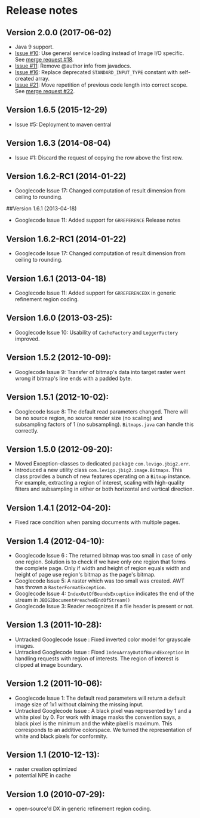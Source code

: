 # Release notes

## Version 2.0.0 (2017-06-02)
- Java 9 support.
- [Issue #10](https://github.com/levigo/jbig2-imageio/issues/10): Use general service loading instead of Image I/O specific. See [merge request #18](https://github.com/levigo/jbig2-imageio/pull/18).
- [Issue #11](https://github.com/levigo/jbig2-imageio/issues/11): Remove @author info from javadocs.
- [Issue #16](https://github.com/levigo/jbig2-imageio/issues/16): Replace deprecated ```STANDARD_INPUT_TYPE``` constant with self-created array.
- [Issue #21](https://github.com/levigo/jbig2-imageio/issues/21): Move repetition of previous code length into correct scope. See [merge request #22](https://github.com/levigo/jbig2-imageio/pull/22). 

## Version 1.6.5 (2015-12-29)
- Issue #5: Deployment to maven central

## Version 1.6.3 (2014-08-04)
- Issue #1: Discard the request of copying the row above the first row.

## Version 1.6.2-RC1 (2014-01-22)
- Googlecode Issue 17: Changed computation of result dimension from ceiling to rounding. 

##Version 1.6.1 (2013-04-18)
- Googlecode Issue 11: Added support for `GRREFERENCE` Release notes

## Version 1.6.2-RC1 (2014-01-22)
- Googlecode Issue 17: Changed computation of result dimension from ceiling to rounding. 

## Version 1.6.1 (2013-04-18)
- Googlecode Issue 11: Added support for `GRREFERENCEDX` in generic refinement region coding. 

## Version 1.6.0 (2013-03-25):
- Googlecode Issue 10: Usability of `CacheFactory` and `LoggerFactory` improved.

## Version 1.5.2 (2012-10-09):
- Googlecode Issue  9: Transfer of bitmap's data into target raster went wrong if bitmap's line ends with a padded byte. 

## Version 1.5.1 (2012-10-02):
- Googlecode Issue  8: The default read parameters changed. There will be no source region, no source render size (no scaling) 
  and subsampling factors of 1 (no subsampling). `Bitmaps.java` can handle this correctly.

## Version 1.5.0 (2012-09-20):
- Moved Exception-classes to dedicated package `com.levigo.jbig2.err`.
- Introduced a new utility class `com.levigo.jbig2.image.Bitmaps`. This class provides a bunch of new features operating 
  on a `Bitmap` instance. For example, extracting a region of interest, scaling with high-quality filters and subsampling
  in either or both horizontal and vertical direction.

## Version 1.4.1 (2012-04-20):
- Fixed race condition when parsing documents with multiple pages.

## Version 1.4 (2012-04-10):
- Googlecode Issue  6 : The returned bitmap was too small in case of only one region. Solution is to check if we have only one
  region that forms the complete page. Only if width and height of region equals width and height of page use region's
  bitmap as the page's bitmap. 
- Googlecode Issue  5: A raster which was too small was created. AWT has thrown a `RasterFormatException`.  
- Googlecode Issue  4: `IndexOutOfBoundsException` indicates the end of the stream in `JBIG2Document#reachedEndOfStream()`
- Googlecode Issue  3: Reader recognizes if a file header is present or not.

## Version 1.3 (2011-10-28):
- Untracked Googlecode Issue : Fixed inverted color model for grayscale images.
- Untracked Googlecode Issue : Fixed `IndexArrayOutOfBoundException` in handling requests with region of interests. The region of
  interest is clipped at image boundary.

## Version 1.2 (2011-10-06):
- Googlecode Issue  1: The default read parameters will return a default image size of 1x1 without claiming the missing input.
- Untracked Googlecode Issue : A black pixel was represented by 1 and a white pixel by 0. For work with image masks the
  convention says, a black pixel is the minimum and the white pixel is maximum. This corresponds to an additive
  colorspace. We turned the representation of white and black pixels for conformity.

## Version 1.1 (2010-12-13):
- raster creation optimized
- potential NPE in cache 

## Version 1.0 (2010-07-29):
- open-source'd  DX in generic refinement region coding. 
